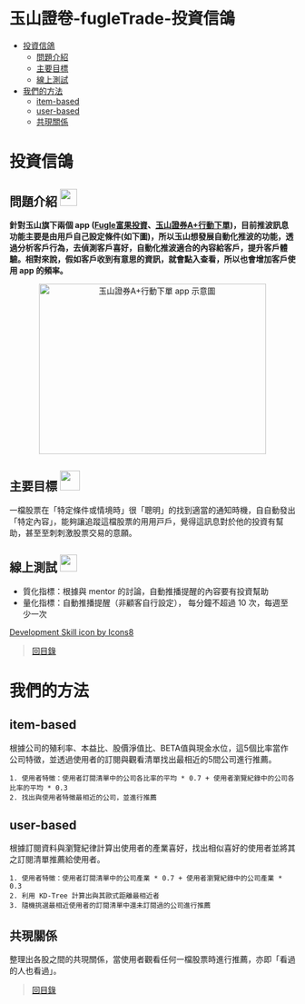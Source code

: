 # 玉山證卷-fugleTrade-投資信鴿
- [投資信鴿](#投資信鴿)
  - [問題介紹](#問題介紹-)
  - [主要目標](#主要目標-)
  - [線上測試](#線上測試-)
- [我們的方法](#我們的方法)
  - [item-based](#item-based)
  - [user-based](#user-based)
  - [共現關係](#共現關係)
  


<!---=================================================================================================================================
玉山方面提出的相關資料
-->
# 投資信鴿
## 問題介紹 <img src="https://img.icons8.com/pastel-glyph/64/000000/pen-1.png" weight="30" height="30"/> 
**針對玉山旗下兩個 app ([Fugle富果投資](https://play.google.com/store/apps/details?id=tw.fugle.android.app)、[玉山證券A+行動下單](https://play.google.com/store/apps/details?id=com.esun))，目前推波訊息功能主要是由用戶自己設定條件(如下圖)，所以玉山想發展自動化推波的功能，透過分析客戶行為，去偵測客戶喜好，自動化推波適合的內容給客戶，提升客戶體驗。相對來說，假如客戶收到有意思的資訊，就會點入查看，所以也會增加客戶使用 app 的頻率。**

<div align=center><img width="400" height="300" src="https://i.imgur.com/6LMTpbt.png" alt="玉山證券A+行動下單 app 示意圖"/></div>


## 主要目標 <img src="https://img.icons8.com/plasticine/100/000000/accuracy.png" weight="35" height="35"/> 
一檔股票在「特定條件或情境時」很「聰明」的找到適當的通知時機，⾃自動發出「特定內容」，能夠讓追蹤這檔股票的⽤用⼾戶，覺得這訊息對於他的投資有幫助，甚⾄至刺刺激股票交易的意願。

## 線上測試 <img src="https://img.icons8.com/color/48/000000/test-partial-passed.png" weight="30" height="30"/>
- 質化指標：根據與 mentor 的討論，自動推播提醒的內容要有投資幫助
- 量化指標：自動推播提醒（非顧客自行設定）， 每分鐘不超過 10 次，每週至少一次

<a href="https://icons8.com/icon/103935/development-skill">Development Skill icon by Icons8</a>

>[回目錄](#玉山證卷-fugleTrade-投資信鴿)
<!---=================================================================================================================================
我們作的東西
-->
# 我們的方法
## item-based 
根據公司的殖利率、本益比、股價淨值比、BETA值與現金水位，這5個比率當作公司特徵，並透過使用者的訂閱與觀看清單找出最相近的5間公司進行推薦。

    1. 使用者特徵：使用者訂閱清單中的公司各比率的平均 * 0.7 + 使用者瀏覽紀錄中的公司各比率的平均 * 0.3 
    2. 找出與使用者特徵最相近的公司，並進行推薦

## user-based 
根據訂閱資料與瀏覽紀律計算出使用者的產業喜好，找出相似喜好的使用者並將其之訂閱清單推薦給使用者。

    1. 使用者特徵：使用者訂閱清單中的公司產業 * 0.7 + 使用者瀏覽紀錄中的公司產業 * 0.3
    2. 利用 KD-Tree 計算出與其歐式距離最相近者
    3. 隨機挑選最相近使用者的訂閱清單中還未訂閱過的公司進行推薦

## 共現關係
整理出各股之間的共現關係，當使用者觀看任何一檔股票時進行推薦，亦即「看過的人也看過」。


>[回目錄](#玉山證卷-fugleTrade-投資信鴿)

